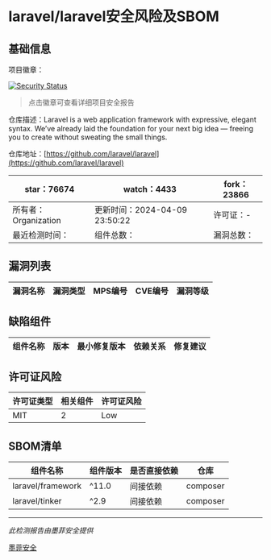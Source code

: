 # laravel/laravel安全风险及SBOM

## 基础信息

项目徽章：

[![Security Status](https://www.murphysec.com/platform3/v31/badge/1778507210083524608.svg)](https://www.murphysec.com/console/report/1693329420393930752/1778507210083524608)

> 点击徽章可查看详细项目安全报告

仓库描述：Laravel is a web application framework with expressive, elegant syntax. We’ve already laid the foundation for your next big idea — freeing you to create without sweating the small things.

仓库地址：[https://github.com/laravel/laravel](https://github.com/laravel/laravel)

| star：76674 | watch：4433 | fork：23866 |
| ----------- | -------------- | ------------ |
| 所有者：Organization | 更新时间：2024-04-09 23:50:22 | 许可证：- |
| 最近检测时间： | 组件总数： | 漏洞总数： |




## 漏洞列表

| 漏洞名称 | 漏洞类型 | MPS编号 | CVE编号 | 漏洞等级 |
| ------- | ------ | ------- | ------ | ----- |





## 缺陷组件

| 组件名称 | 版本 | 最小修复版本 | 依赖关系 | 修复建议 |
| -------- | ---- | ------------ | -------- | -------- |





## 许可证风险

| 许可证类型 | 相关组件 | 许可证风险 |
| ---------- | -------- | ---------- |
|MIT|2|Low|




## SBOM清单

| 组件名称 | 组件版本 | 是否直接依赖 | 仓库 |
| -------- | -------- | ------------ | ---- |
|laravel/framework|^11.0|间接依赖|composer|
|laravel/tinker|^2.9|间接依赖|composer|


------

*此检测报告由墨菲安全提供*

[墨菲安全](www.murphysec.com)
